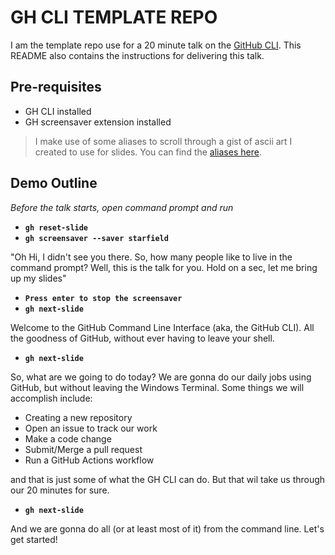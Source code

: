 # GH CLI TEMPLATE REPO

I am the template repo use for a 20 minute talk on the [GitHub CLI](https://cli.github.com). This README also contains the instructions for delivering this talk.

## Pre-requisites

- GH CLI installed
- GH screensaver extension installed

> I make use of some aliases to scroll through a gist of ascii art I created to use for slides. 
> You can find the [aliases here](https://gist.github.com/vilmibm/a1b9a405ac0d5153c614c9c646e37d13).

## Demo Outline

*Before the talk starts, open command prompt and run*

- **`gh reset-slide`**
- **`gh screensaver --saver starfield`**

"Oh Hi, I didn't see you there. So, how many people like to live in the command prompt? Well, this is the talk for you. Hold on a sec, let me bring up my slides"

- **`Press enter to stop the screensaver`**
- **`gh next-slide`**

Welcome to the GitHub Command Line Interface (aka, the GitHub CLI). All the goodness of GitHub, without ever having to leave your shell.

- **`gh next-slide`**

So, what are we going to do today? We are gonna do our daily jobs using GitHub, but without leaving the Windows Terminal. Some things we will accomplish include:

- Creating a new repository
- Open an issue to track our work
- Make a code change
- Submit/Merge a pull request
- Run a GitHub Actions workflow

and that is just some of what the GH CLI can do. But that wil take us through our 20 minutes for sure.

- **`gh next-slide`**

And we are gonna do all (or at least most of it) from the command line. Let's get started!




